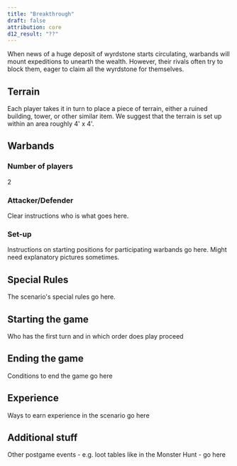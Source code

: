 ```yaml
---
title: "Breakthrough"
draft: false
attribution: core
d12_result: "??"
---
```

When news of a huge deposit of wyrdstone starts circulating, warbands will mount expeditions to unearth the wealth. However, their rivals often try to block them, eager to claim all the wyrdstone for themselves.

## Terrain
Each player takes it in turn to place a piece of terrain,
either a ruined building, tower, or other similar item.
We suggest that the terrain is set up within an area
roughly 4' x 4'.

## Warbands
### Number of players
2
### Attacker/Defender
Clear instructions who is what goes here.
### Set-up
Instructions on starting positions for participating warbands go here. Might need explanatory pictures sometimes.

## Special Rules
The scenario's special rules go here.

## Starting the game
Who has the first turn and in which order does play proceed

## Ending the game
Conditions to end the game go here

## Experience
Ways to earn experience in the scenario go here

## Additional stuff
Other postgame events - e.g. loot tables like in the Monster Hunt - go here